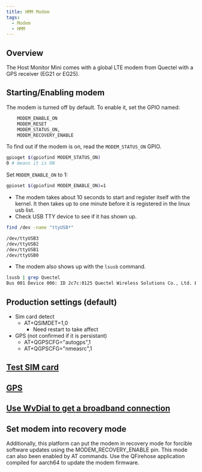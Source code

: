 ```yaml
---
title: HMM Modem
tags:
  - Modem
  - HMM
---
```


## Overview 

The Host Monitor Mini comes with a global LTE modem from Quectel with a GPS receiver (EG21 or EG25).

## Starting/Enabling modem

The modem is turned off by default. To enable it, set the GPIO named:

```bash
	MODEM_ENABLE_ON
	MODEM_RESET
	MODEM_STATUS_ON,
	MODEM_RECOVERY_ENABLE
```

To find out if the modem is on, read the `MODEM_STATUS_ON` GPIO.


```bash
gpioget $(gpiofind MODEM_STATUS_ON)
0 # means it is ON
```

Set `MODEM_ENABLE_ON` to 1:
```bash
gpioset $(gpiofind MODEM_ENABLE_ON)=1
```

* The modem takes about 10 seconds to start and register itself with the kernel. It then takes up to one minute before it is registered in the linux usb list.
* Check USB TTY device to see if it has shown up.

```bash
find /dev -name "ttyUSB*"
```

```bash
/dev/ttyUSB3
/dev/ttyUSB2
/dev/ttyUSB1
/dev/ttyUSB0
```

* The modem also shows up with the `lsusb` command.

```bash
lsusb | grep Quectel
Bus 001 Device 006: ID 2c7c:0125 Quectel Wireless Solutions Co., Ltd. EC25 LTE modem
```

## Production settings (default)
- Sim card detect 
  - AT+QSIMDET=1,0 
    - Need restart to take affect
- GPS (not confirmed if it is persistant)
  - AT+QGPSCFG="autogps",1
  - AT+QGPSCFG="nmeasrc",1


## [Test SIM card](../modem/quectel.md#test-sim-card)

## [GPS](../modem/quectel.md#gps)

## [Use WvDial to get a broadband connection](../modem/quectel.md#use-wvdial-to-get-a-broadband-connection)

## Set modem into recovery mode

Additionally, this platform can put the modem in recovery mode for forcible software updates using the MODEM_RECOVERY_ENABLE pin. This mode can also been enabled by AT commands. Use the QFirehose application compiled for aarch64 to update the modem firmware.

